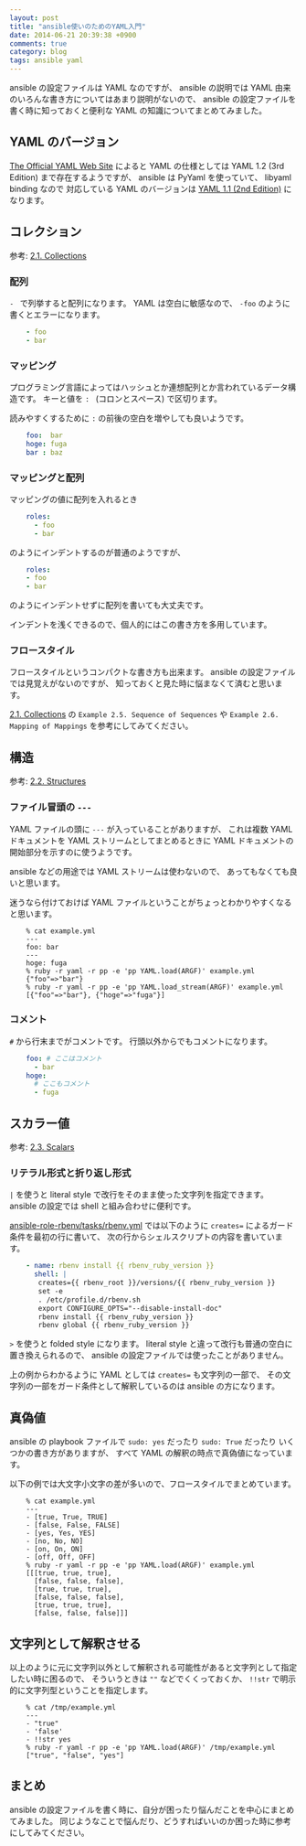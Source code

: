 ```yaml
---
layout: post
title: "ansible使いのためのYAML入門"
date: 2014-06-21 20:39:38 +0900
comments: true
category: blog
tags: ansible yaml
---
```

ansible の設定ファイルは YAML なのですが、
ansible の説明では YAML 由来のいろんな書き方についてはあまり説明がないので、
ansible の設定ファイルを書く時に知っておくと便利な YAML の知識についてまとめてみました。

<!--more-->

## YAML のバージョン

[The Official YAML Web Site](http://yaml.org/ "The Official YAML Web Site")
によると YAML の仕様としては
YAML 1.2 (3rd Edition)
まで存在するようですが、
ansible は PyYaml を使っていて、
libyaml binding なので
対応している YAML のバージョンは
[YAML 1.1 (2nd Edition)](http://yaml.org/spec/1.1/)
になります。

## コレクション

参考: [2.1. Collections](http://yaml.org/spec/1.1/#id857181 "2.1. Collections")

### 配列

`- ` で列挙すると配列になります。
YAML は空白に敏感なので、
`-foo` のように書くとエラーになります。

```yaml
    - foo
	- bar
```

### マッピング

プログラミング言語によってはハッシュとか連想配列とか言われているデータ構造です。
キーと値を `: ` (コロンとスペース) で区切ります。

読みやすくするために `:` の前後の空白を増やしても良いようです。

```yaml
    foo:  bar
    hoge: fuga
    bar : baz
```

### マッピングと配列

マッピングの値に配列を入れるとき

```yaml
    roles:
      - foo
      - bar
```

のようにインデントするのが普通のようですが、

```yaml
    roles:
    - foo
    - bar
```

のようにインデントせずに配列を書いても大丈夫です。

インデントを浅くできるので、個人的にはこの書き方を多用しています。

### フロースタイル

フロースタイルというコンパクトな書き方も出来ます。
ansible の設定ファイルでは見覚えがないのですが、
知っておくと見た時に悩まなくて済むと思います。

[2.1. Collections](http://yaml.org/spec/1.1/#id857181 "2.1. Collections")
の `Example 2.5. Sequence of Sequences` や `Example 2.6. Mapping of Mappings` を参考にしてみてください。

## 構造

参考: [2.2. Structures](http://yaml.org/spec/1.1/#id857577 "2.2. Structures")

### ファイル冒頭の `---`

YAML ファイルの頭に `---` が入っていることがありますが、
これは複数 YAML ドキュメントを YAML ストリームとしてまとめるときに
YAML ドキュメントの開始部分を示すのに使うようです。

ansible などの用途では YAML ストリームは使わないので、
あってもなくても良いと思います。

迷うなら付けておけば YAML ファイルということがちょっとわかりやすくなると思います。

```console
    % cat example.yml
    ---
    foo: bar
    ---
    hoge: fuga
    % ruby -r yaml -r pp -e 'pp YAML.load(ARGF)' example.yml
    {"foo"=>"bar"}
    % ruby -r yaml -r pp -e 'pp YAML.load_stream(ARGF)' example.yml
    [{"foo"=>"bar"}, {"hoge"=>"fuga"}]
```

### コメント

`#` から行末までがコメントです。
行頭以外からでもコメントになります。

```yaml
    foo: # ここはコメント
      - bar
    hoge:
      # ここもコメント
      - fuga
```

## スカラー値

参考: [2.3. Scalars](http://yaml.org/spec/1.1/#id858081 "2.3. Scalars")

### リテラル形式と折り返し形式

`|` を使うと literal style で改行をそのまま使った文字列を指定できます。
ansible の設定では shell と組み合わせに便利です。

[ansible-role-rbenv/tasks/rbenv.yml](https://github.com/znz/ansible-role-rbenv/blob/7fceb7b4f5155ba385d88cdcaf436ecd84238aca/tasks/rbenv.yml)
では以下のように `creates=` によるガード条件を最初の行に書いて、
次の行からシェルスクリプトの内容を書いています。

```yaml
    - name: rbenv install {{ rbenv_ruby_version }}
      shell: |
       creates={{ rbenv_root }}/versions/{{ rbenv_ruby_version }}
       set -e
       . /etc/profile.d/rbenv.sh
       export CONFIGURE_OPTS="--disable-install-doc"
       rbenv install {{ rbenv_ruby_version }}
       rbenv global {{ rbenv_ruby_version }}
```

`>` を使うと folded style になります。
literal style と違って改行も普通の空白に置き換えられるので、
ansible の設定ファイルでは使ったことがありません。

上の例からわかるように YAML としては `creates=` も文字列の一部で、
その文字列の一部をガード条件として解釈しているのは ansible の方になります。

## 真偽値

ansible の playbook ファイルで
`sudo: yes` だったり
`sudo: True` だったり
いくつかの書き方がありますが、
すべて YAML の解釈の時点で真偽値になっています。

以下の例では大文字小文字の差が多いので、フロースタイルでまとめています。

```console
    % cat example.yml
    ---
    - [true, True, TRUE]
    - [false, False, FALSE]
    - [yes, Yes, YES]
    - [no, No, NO]
    - [on, On, ON]
    - [off, Off, OFF]
    % ruby -r yaml -r pp -e 'pp YAML.load(ARGF)' example.yml
    [[[true, true, true],
      [false, false, false],
      [true, true, true],
      [false, false, false],
      [true, true, true],
      [false, false, false]]]
```

## 文字列として解釈させる

以上のように元に文字列以外として解釈される可能性があると文字列として指定したい時に困るので、
そういうときは `""` などでくくっておくか、
`!!str` で明示的に文字列型ということを指定します。

```console
    % cat /tmp/example.yml
    ---
    - "true"
    - 'false'
    - !!str yes
    % ruby -r yaml -r pp -e 'pp YAML.load(ARGF)' /tmp/example.yml
    ["true", "false", "yes"]
```

## まとめ

ansible の設定ファイルを書く時に、自分が困ったり悩んだことを中心にまとめてみました。
同じようなことで悩んだり、どうすればいいのか困った時に参考にしてみてください。
